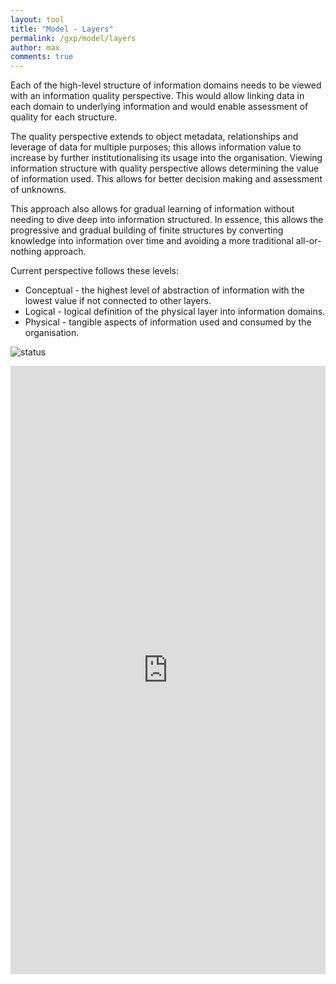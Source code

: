 ```yaml
---
layout: tool
title: "Model - Layers"
permalink: /gxp/model/layers
author: max
comments: true
---
```


Each of the high-level structure of information domains needs to be viewed with an information quality perspective. This would allow linking data in each domain to underlying information and would enable assessment of quality for each structure.

The quality perspective extends to object metadata, relationships and leverage of data for multiple purposes; this allows information value to increase by further institutionalising its usage into the organisation.   Viewing information structure with quality perspective allows determining the value of information used. This allows for better decision making and assessment of unknowns.

This approach also allows for gradual learning of information without needing to dive deep into information structured. In essence, this allows the progressive and gradual building of finite structures by converting knowledge into information over time and avoiding a more traditional all-or-nothing approach.

Current perspective follows these levels:

* Conceptual - the highest level of abstraction of information with the lowest value if not connected to other layers.
* Logical - logical definition of the physical layer into information domains.
* Physical - tangible aspects of information used and consumed by the organisation.

![status](https://img.shields.io/badge/status-draft-red)

<iframe
  frameborder="0"
  style="width:100%;height:973px;"
  src="https://viewer.diagrams.net/#Uhttps%3A%2F%2Fdrive.google.com%2Fuc%3Fid%3D1tL5HffJEbBLoYA5AkEFRphCt_FemU8jN">
</iframe>
